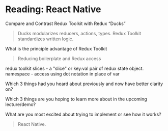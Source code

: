 # Reading: React Native

Compare and Contrast Redux Toolkit with Redux “Ducks”
> Ducks modularizes reducers, actions, types. Redux Toolkit standardizes written logic.

What is the principle advantage of Redux Toolkit
> Reducing boilerplate and Redux access

redux toolkit slices - a "slice" or key:val pair of redux state object.
namespace - access using dot notation in place of var 

Which 3 things had you heard about previously and now have better clarity on?

Which 3 things are you hoping to learn more about in the upcoming lecture/demo?

What are you most excited about trying to implement or see how it works?
> React Native.
